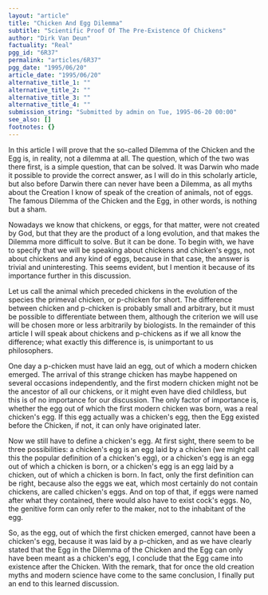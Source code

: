 ```yaml
---
layout: "article"
title: "Chicken And Egg Dilemma"
subtitle: "Scientific Proof Of The Pre-Existence Of Chickens"
author: "Dirk Van Deun"
factuality: "Real"
pgg_id: "6R37"
permalink: "articles/6R37"
pgg_date: "1995/06/20"
article_date: "1995/06/20"
alternative_title_1: ""
alternative_title_2: ""
alternative_title_3: ""
alternative_title_4: ""
submission_string: "Submitted by admin on Tue, 1995-06-20 00:00"
see_also: []
footnotes: {}
---
```

<div>
<p>In this article I will prove that the so-called Dilemma of the Chicken and the Egg is, in reality, not a dilemma at all. The question, which of the two was there first, is a simple question, that can be solved. It was Darwin who made it possible to provide the correct answer, as I will do in this scholarly article, but also before Darwin there can never have been a Dilemma, as all myths about the Creation I know of speak of the creation of animals, not of eggs. The famous Dilemma of the Chicken and the Egg, in other words, is nothing but a sham.</p>
<p>Nowadays we know that chickens, or eggs, for that matter, were not created by God, but that they are the product of a long evolution, and that makes the Dilemma more difficult to solve. But it can be done. To begin with, we have to specify that we will be speaking about chickens and chicken's eggs, not about chickens and any kind of eggs, because in that case, the answer is trivial and uninteresting. This seems evident, but I mention it because of its importance further in this discussion.</p>
<p>Let us call the animal which preceded chickens in the evolution of the species the primeval chicken, or p-chicken for short. The difference between chicken and p-chicken is probably small and arbitrary, but it must be possible to differentiate between them, although the criterion we will use will be chosen more or less arbitrarily by biologists. In the remainder of this article I will speak about chickens and p-chickens as if we all know the difference; what exactly this difference is, is unimportant to us philosophers.</p>
<p>One day a p-chicken must have laid an egg, out of which a modern chicken emerged. The arrival of this strange chicken has maybe happened on several occasions independently, and the first modern chicken might not be the ancestor of all our chickens, or it might even have died childless, but this is of no importance for our discussion. The only factor of importance is, whether the egg out of which the first modern chicken was born, was a real chicken's egg. If this egg actually was a chicken's egg, then the Egg existed before the Chicken, if not, it can only have originated later.</p>
<p>Now we still have to define a chicken's egg. At first sight, there seem to be three possibilities: a chicken's egg is an egg laid by a chicken (we might call this the popular definition of a chicken's egg), or a chicken's egg is an egg out of which a chicken is born, or a chicken's egg is an egg laid by a chicken, out of which a chicken is born. In fact, only the first definition can be right, because also the eggs we eat, which most certainly do not contain chickens, are called chicken's eggs. And on top of that, if eggs were named after what they contained, there would also have to exist cock's eggs. No, the genitive form can only refer to the maker, not to the inhabitant of the egg.</p>
<p>So, as the egg, out of which the first chicken emerged, cannot have been a chicken's egg, because it was laid by a p-chicken, and as we have clearly stated that the Egg in the Dilemma of the Chicken and the Egg can only have been meant as a chicken's egg, I conclude that the Egg came into existence after the Chicken. With the remark, that for once the old creation myths and modern science have come to the same conclusion, I finally put an end to this learned discussion. <!--Amazon_CLS_IM_END--></p>
</div>

